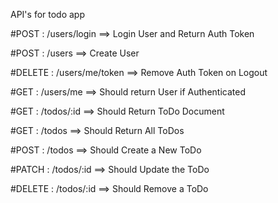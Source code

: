 API's for todo app

#POST : /users/login ==> Login User and Return Auth Token

#POST : /users ==> Create User

#DELETE : /users/me/token ==> Remove Auth Token on Logout

#GET : /users/me ==> Should return User if Authenticated

#GET : /todos/:id ==> Should Return ToDo Document

#GET : /todos ==> Should Return All ToDos

#POST : /todos ==> Should Create a New ToDo

#PATCH : /todos/:id ==> Should Update the ToDo

#DELETE : /todos/:id ==> Should Remove a ToDo
